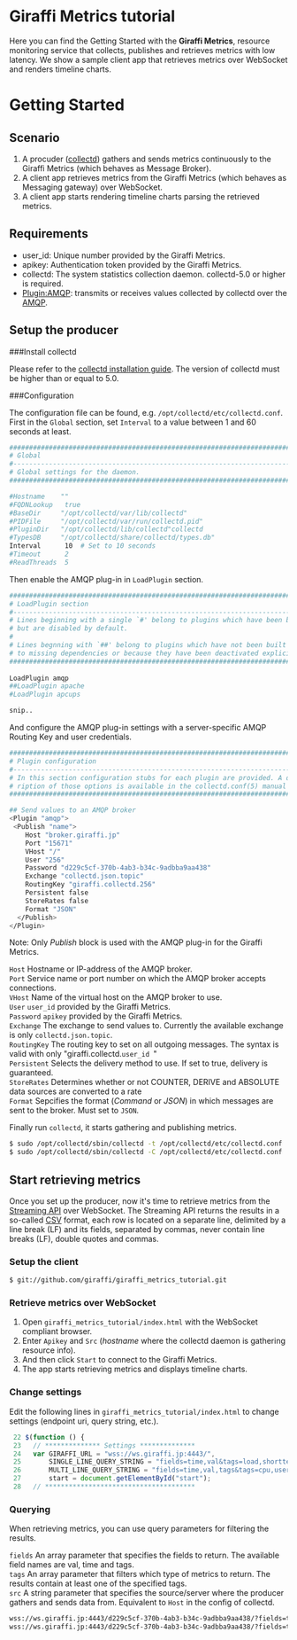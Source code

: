 # Giraffi Metrics tutorial

Here you can find the Getting Started with the **Giraffi Metrics**, resource monitoring service that collects, publishes and retrieves metrics with low latency. We show a sample client app that retrieves metrics over WebSocket and renders timeline charts.

  
# Getting Started

## Scenario

1. A procuder ([collectd](http://collectd.org/)) gathers and sends metrics continuously to the Giraffi Metrics (which behaves as Message Broker). 
2. A client app retrieves metrics from the Giraffi Metrics (which behaves as Messaging gateway) over WebSocket.
3. A client app starts rendering timeline charts parsing the retrieved metrics.

## Requirements

* user_id: Unique number provided by the Giraffi Metrics.
* apikey: Authentication token provided by the Giraffi Metrics.
* collectd: The system statistics collection daemon. collectd-5.0 or higher is required.
* [Plugin:AMQP](http://collectd.org/wiki/index.php/Plugin:AMQP): transmits or receives values collected by collectd over the [AMQP](http://www.amqp.org/).


## Setup the producer

###Install collectd

Please refer to the [collectd installation guide](http://collectd.org/download.shtml). The version of collectd must be higher than or equal to 5.0. 

###Configuration

The configuration file can be found, e.g. `/opt/collectd/etc/collectd.conf`.   
 First in the `Global` section, set `Interval` to a value between 1 and 60 seconds at least.
```sh
##############################################################################
# Global                                                                     #   
#----------------------------------------------------------------------------#
# Global settings for the daemon.                                            #   
##############################################################################

#Hostname    ""  
#FQDNLookup   true
#BaseDir     "/opt/collectd/var/lib/collectd"
#PIDFile     "/opt/collectd/var/run/collectd.pid"
#PluginDir   "/opt/collectd/lib/collectd"collectd
#TypesDB     "/opt/collectd/share/collectd/types.db"
Interval      10  # Set to 10 seconds
#Timeout      2   
#ReadThreads  5
```

Then enable the AMQP plug-in in `LoadPlugin` section.

```sh
##############################################################################
# LoadPlugin section                                                         #
#----------------------------------------------------------------------------#
# Lines beginning with a single `#' belong to plugins which have been built  #
# but are disabled by default.                                               #
#                                                                            #
# Lines begnning with `##' belong to plugins which have not been built due   #
# to missing dependencies or because they have been deactivated explicitly.  #
##############################################################################
	
LoadPlugin amqp
##LoadPlugin apache
#LoadPlugin apcups

snip..
```

And configure the AMQP plug-in settings with a server-specific AMQP Routing Key and user credentials.

```sh
##############################################################################
# Plugin configuration                                                       #
#----------------------------------------------------------------------------#
# In this section configuration stubs for each plugin are provided. A desc-  #
# ription of those options is available in the collectd.conf(5) manual page. #
##############################################################################

## Send values to an AMQP broker
<Plugin "amqp">
 <Publish "name">
    Host "broker.giraffi.jp"
    Port "15671"
    VHost "/"
    User "256"
    Password "d229c5cf-370b-4ab3-b34c-9adbba9aa438"
    Exchange "collectd.json.topic"
    RoutingKey "giraffi.collectd.256"
    Persistent false
    StoreRates false
    Format "JSON"
  </Publish>
</Plugin>
```

Note: Only *Publish* block is used with the AMQP plug-in for the Giraffi Metrics. 

`Host` Hostname or IP-address of the AMQP broker.  
`Port` Service name or port number on which the AMQP broker accepts connections.  
`VHost` Name of the virtual host on the AMQP broker to use.  
`User` `user_id` provided by the Giraffi Metrics.  
`Password` `apikey` provided by the Giraffi Metrics.  
`Exchange` The exchange to send values to. Currently the available exchange is only `collectd.json.topic`.  
`RoutingKey` The routing key to set on all outgoing messages. The syntax is valid with only "giraffi.collectd.`user_id `"  
`Persistent` Selects the delivery method to use. If set to true, delivery is guaranteed.   
`StoreRates` Determines whether or not COUNTER, DERIVE and ABSOLUTE data sources are converted to a rate  
`Format` Sepcifies the format (*Command* or *JSON*) in which messages are sent to the broker. Must set to `JSON`.

Finally run `collectd`, it starts gathering and publishing metrics.
```sh
$ sudo /opt/collectd/sbin/collectd -t /opt/collectd/etc/collectd.conf  # Tests config and exit
$ sudo /opt/collectd/sbin/collectd -C /opt/collectd/etc/collectd.conf  # Makes run with the specified config
```
## Start retrieving metrics

Once you set up the producer, now it's time to retrieve metrics from the [Streaming API](https://github.com/giraffi/giraffi_metrics_tutorial/wiki/Streaming-API) over WebSocket. The Streaming API returns the results in a so-called [CSV](http://en.wikipedia.org/wiki/Comma-separated_values) format, each row is located on a separate line, delimited by a line break (LF) and its fields, separated by commas, never contain line breaks (LF), double quotes and commas.


### Setup the client
```sh
$ git://github.com/giraffi/giraffi_metrics_tutorial.git
```	
	
### Retrieve metrics over WebSocket

1. Open `giraffi_metrics_tutorial/index.html` with the WebSocket compliant browser. 
2. Enter `Apikey` and `Src` (*hostname* where the collectd daemon is gathering resource info). 
3. And then click `Start` to connect to the Giraffi Metrics.
4. The app starts retrieving metrics and displays timeline charts.


### Change settings

Edit the following lines in `giraffi_metrics_tutorial/index.html` to change settings (endpoint uri, query string, etc.). 


```javascript
 22 $(function () {
 23   // ************** Settings **************
 24   var GIRAFFI_URL = "wss://ws.giraffi.jp:4443/",
 25       SINGLE_LINE_QUERY_STRING = "fields=time,val&tags=load,shortterm",
 26       MULTI_LINE_QUERY_STRING = "fields=time,val,tags&tags=cpu,user",
 27       start = document.getElementById("start");
 28   // **************************************
```

### Querying

When retrieving metrics, you can use query parameters for filtering the results.

`fields` An array parameter that specifies the fields to return. The available field names are val, time and tags.  
`tags` An array parameter that filters which type of metrics to return. The results contain at least one of the specified tags.  
`src` A string parameter that specifies the source/server where the producer gathers and sends data from. Equivalent to `Host` in the config of collectd.

```sh
wss://ws.giraffi.jp:4443/d229c5cf-370b-4ab3-b34c-9adbba9aa438/?fields=time,val&tags=load,shortterm&src=hoge.example.com # Returns a single row.
wss://ws.giraffi.jp:4443/d229c5cf-370b-4ab3-b34c-9adbba9aa438/?fields=time,val,tags&tags=cpu,user&src=hoge.example.com # Returns multiple rows.
```
